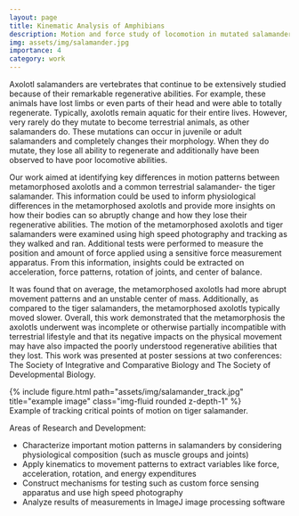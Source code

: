 ```yaml
---
layout: page
title: Kinematic Analysis of Amphibians
description: Motion and force study of locomotion in mutated salamanders
img: assets/img/salamander.jpg
importance: 4
category: work
---
```


Axolotl salamanders are vertebrates that continue to be extensively studied because of their remarkable regenerative abilities. For example, these animals have lost limbs or even parts of their head and were able to totally regenerate. Typically, axolotls remain aquatic for their entire lives. However, very rarely do they mutate to become terrestrial animals, as other salamanders do. These mutations can occur in juvenile or adult salamanders and completely changes their morphology. When they do mutate, they lose all ability to regenerate and additionally have been observed to have poor locomotive abilities.

Our work aimed at identifying key differences in motion patterns between metamorphosed axolotls and a common terrestrial salamander- the tiger salamander. This information could be used to inform physiological differences in the metamorphosed axolotls and provide more insights on how their bodies can so abruptly change and how they lose their regenerative abilities. The motion of the metamorphosed axolotls and tiger salamanders were examined using high speed photography and tracking as they walked and ran. Additional tests were performed to measure the position and amount of force applied using a sensitive force measurement apparatus. From this information, insights could be extracted on acceleration, force patterns, rotation of joints, and center of balance.

It was found that on average, the metamorphosed axolotls had more abrupt movement patterns and an unstable center of mass. Additionally, as compared to the tiger salamanders, the metamorphosed axolotls typically moved slower. Overall, this work demonstrated that the metamorphosis the axolotls underwent was incomplete or otherwise partially incompatible with terrestrial lifestyle and that its negative impacts on the physical movement may have also impacted the poorly understood regenerative abilities that they lost. This work was presented at poster sessions at two conferences: The Society of Integrative and Comparative Biology and The Society of Developmental Biology.



<div class="row justify-content-sm-center">
    <div class="col-sm mt-3 mt-md-0">
        {% include figure.html path="assets/img/salamander_track.jpg" title="example image" class="img-fluid rounded z-depth-1" %}
    </div>
</div>
<div class="caption">
    Example of tracking critical points of motion on tiger salamander.
</div>

Areas of Research and Development:
<ul>
<li> Characterize important motion patterns in salamanders by considering physiological composition (such as muscle groups and joints)</li>
<li>Apply kinematics to movement patterns to extract variables like force, acceleration, rotation, and energy expenditures</li>
<li>Construct mechanisms for testing such as custom force sensing apparatus and use high speed photography</li>
<li> Analyze results of measurements in ImageJ image processing software</li>
</ul>

